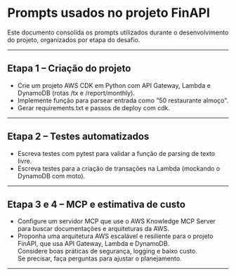 # Prompts usados no projeto FinAPI

Este documento consolida os prompts utilizados durante o desenvolvimento do projeto, organizados por etapa do desafio.

---

## Etapa 1 – Criação do projeto

- Crie um projeto AWS CDK em Python com API Gateway, Lambda e DynamoDB (rotas /tx e /report/monthly).
- Implemente função para parsear entrada como "50 restaurante almoço".
- Gerar requirements.txt e passos de deploy com cdk.

---

## Etapa 2 – Testes automatizados

- Escreva testes com pytest para validar a função de parsing de texto livre.  
- Escreva testes para a criação de transações na Lambda (mockando o DynamoDB com moto).  

---

## Etapa 3 e 4 – MCP e estimativa de custo

- Configure um servidor MCP que use o AWS Knowledge MCP Server para buscar documentações e arquiteturas da AWS.  
- Proponha uma arquitetura AWS escalável e resiliente para o projeto FinAPI, que usa API Gateway, Lambda e DynamoDB.  
  Considere boas práticas de segurança, logging e baixo custo.  
  Se precisar, faça perguntas para ajustar o planejamento.

---